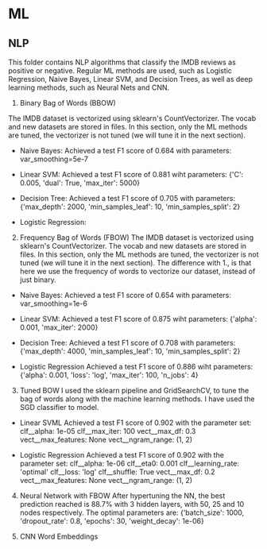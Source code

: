 # ML

## NLP

This folder contains NLP algorithms that classify the IMDB reviews as positive or negative. Regular ML methods are used, such as Logistic Regression, Naive Bayes, Linear SVM, and Decision Trees, as well as deep learning methods, such as Neural Nets and CNN.

1. Binary Bag of Words (BBOW)

The IMDB dataset is vectorized using sklearn's CountVectorizer. The vocab and new datasets are stored in files. In this section, only the ML methods are tuned, the vectorizer is not tuned (we will tune it in the next section).

- Naive Bayes:
Achieved a test F1 score of 0.684 with parameters: var_smoothing=5e-7 

- Linear SVM:
Achieved a test F1 score of 0.881 wiht parameters: {'C': 0.005, 'dual': True, 'max_iter': 5000}

- Decision Tree:
Achieved a test F1 score of 0.705 with parameters: {'max_depth': 2000, 'min_samples_leaf': 10, 'min_samples_split': 2}

- Logistic Regression:



2. Frequency Bag of Words (FBOW)
The IMDB dataset is vectorized using sklearn's CountVectorizer. The vocab and new datasets are stored in files. In this section, only the ML methods are tuned, the vectorizer is not tuned (we will tune it in the next section).
The difference with 1., is that here we use the frequency of words to vectorize our dataset, instead of just binary.

- Naive Bayes:
Achieved a test F1 score of 0.654 with parameters: var_smoothing=1e-6

- Linear SVM:
Achieved a test F1 score of 0.875 wiht parameters: {'alpha': 0.001, 'max_iter': 2000}

- Decision Tree:
Achieved a test F1 score of 0.708 with parameters: {'max_depth': 4000, 'min_samples_leaf': 10, 'min_samples_split': 2}

- Logistic Regression
Achieved a test F1 score of 0.886 wiht parameters: {'alpha': 0.001, 'loss': 'log', 'max_iter': 100, 'n_jobs': 4}


3. Tuned BOW
I used the sklearn pipeline and GridSearchCV, to tune the bag of words along with the machine learning methods. I have used the SGD classifier to model.

- Linear SVML
Achieved a test F1 score of 0.902 with the parameter set:
	clf__alpha: 1e-05
	clf__max_iter: 100
	vect__max_df: 0.3
	vect__max_features: None
	vect__ngram_range: (1, 2)

- Logistic Regression
Achieved a test F1 score of 0.902 with the parameter set:
	clf__alpha: 1e-06
	clf__eta0: 0.001
	clf__learning_rate: 'optimal'
	clf__loss: 'log'
	clf__shuffle: True
	vect__max_df: 0.2
	vect__max_features: None
	vect__ngram_range: (1, 2)


4. Neural Network with FBOW
After hypertuning the NN, the best prediction reached is 88.7% with 3 hidden layers, with 50, 25 and 10 nodes respectively.
The optimal parameters are: {'batch_size': 1000, 'dropout_rate': 0.8, 'epochs': 30, 'weight_decay': 1e-06}



5. CNN Word Embeddings

